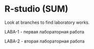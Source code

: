 # R-studio (SUM)
Look at branches to find laboratory works.

LABA-1 - первая лабораторная работа

LABA-2 - вторая лабораторная работа
